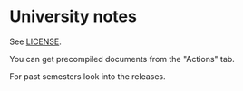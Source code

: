 # University notes

See [LICENSE](LICENSE).

You can get precompiled documents from the "Actions" tab.

For past semesters look into the releases.

